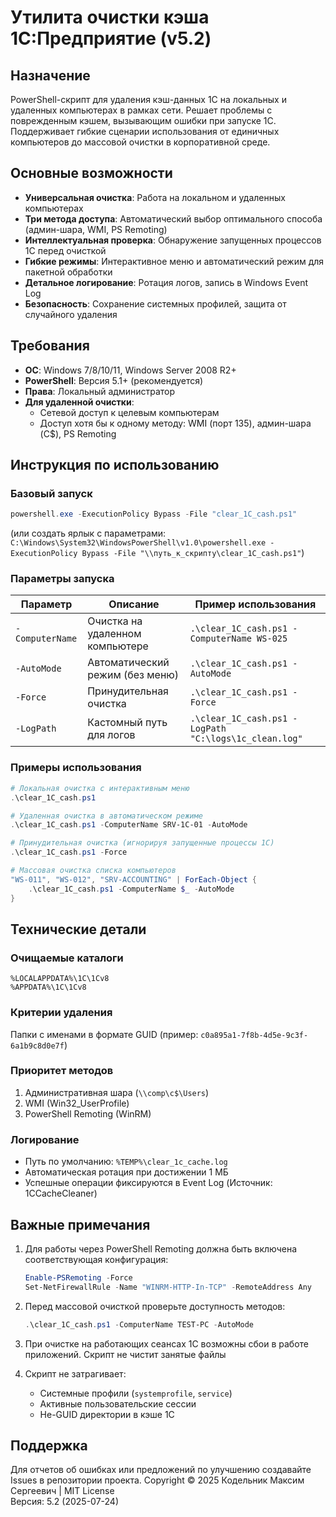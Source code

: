 # Утилита очистки кэша 1С:Предприятие (v5.2)

## Назначение
PowerShell-скрипт для удаления кэш-данных 1С на локальных и удаленных компьютерах в рамках сети. Решает проблемы с поврежденным кэшем, вызывающим ошибки при запуске 1С. Поддерживает гибкие сценарии использования от единичных компьютеров до массовой очистки в корпоративной среде.

## Основные возможности
- **Универсальная очистка**: Работа на локальном и удаленных компьютерах
- **Три метода доступа**: Автоматический выбор оптимального способа (админ-шара, WMI, PS Remoting)
- **Интеллектуальная проверка**: Обнаружение запущенных процессов 1С перед очисткой
- **Гибкие режимы**: Интерактивное меню и автоматический режим для пакетной обработки
- **Детальное логирование**: Ротация логов, запись в Windows Event Log
- **Безопасность**: Сохранение системных профилей, защита от случайного удаления

## Требования
- **ОС**: Windows 7/8/10/11, Windows Server 2008 R2+
- **PowerShell**: Версия 5.1+ (рекомендуется)
- **Права**: Локальный администратор
- **Для удаленной очистки**:
  - Сетевой доступ к целевым компьютерам
  - Доступ хотя бы к одному методу: WMI (порт 135), админ-шара (C$), PS Remoting

## Инструкция по использованию

### Базовый запуск
```powershell
powershell.exe -ExecutionPolicy Bypass -File "clear_1C_cash.ps1"
```
(или создать ярлык с параметрами: `C:\Windows\System32\WindowsPowerShell\v1.0\powershell.exe -ExecutionPolicy Bypass -File "\\путь_к_скрипту\clear_1C_cash.ps1"`)

### Параметры запуска
| Параметр       | Описание                                  | Пример использования                        |
|----------------|-------------------------------------------|---------------------------------------------|
| `-ComputerName`| Очистка на удаленном компьютере           | `.\clear_1C_cash.ps1 -ComputerName WS-025` |
| `-AutoMode`    | Автоматический режим (без меню)           | `.\clear_1C_cash.ps1 -AutoMode`            |
| `-Force`       | Принудительная очистка                    | `.\clear_1C_cash.ps1 -Force`               |
| `-LogPath`     | Кастомный путь для логов                  | `.\clear_1C_cash.ps1 -LogPath "C:\logs\1c_clean.log"` |

### Примеры использования
```powershell
# Локальная очистка с интерактивным меню
.\clear_1C_cash.ps1

# Удаленная очистка в автоматическом режиме
.\clear_1C_cash.ps1 -ComputerName SRV-1C-01 -AutoMode

# Принудительная очистка (игнорируя запущенные процессы 1С)
.\clear_1C_cash.ps1 -Force

# Массовая очистка списка компьютеров
"WS-011", "WS-012", "SRV-ACCOUNTING" | ForEach-Object {
    .\clear_1C_cash.ps1 -ComputerName $_ -AutoMode
}
```

## Технические детали
### Очищаемые каталоги
```
%LOCALAPPDATA%\1C\1Cv8
%APPDATA%\1C\1Cv8
```

### Критерии удаления
Папки с именами в формате GUID (пример: `c0a895a1-7f8b-4d5e-9c3f-6a1b9c8d0e7f`)

### Приоритет методов
1. Административная шара (`\\comp\c$\Users`)
2. WMI (Win32_UserProfile)
3. PowerShell Remoting (WinRM)

### Логирование
- Путь по умолчанию: `%TEMP%\clear_1c_cache.log`
- Автоматическая ротация при достижении 1 МБ
- Успешные операции фиксируются в Event Log (Источник: 1CCacheCleaner)

## Важные примечания
1. Для работы через PowerShell Remoting должна быть включена соответствующая конфигурация:
   ```powershell
   Enable-PSRemoting -Force
   Set-NetFirewallRule -Name "WINRM-HTTP-In-TCP" -RemoteAddress Any
   ```
2. Перед массовой очисткой проверьте доступность методов:
   ```powershell
   .\clear_1C_cash.ps1 -ComputerName TEST-PC -AutoMode
   ```
3. При очистке на работающих сеансах 1С возможны сбои в работе приложений. Скрипт не чистит занятые файлы
  
4. Скрипт не затрагивает:
   - Системные профили (`systemprofile`, `service`)
   - Активные пользовательские сессии
   - Не-GUID директории в кэше 1С

## Поддержка
Для отчетов об ошибках или предложений по улучшению создавайте Issues в репозитории проекта.
Copyright © 2025 Кодельник Максим Сергеевич | MIT License  
Версия: 5.2 (2025-07-24)

